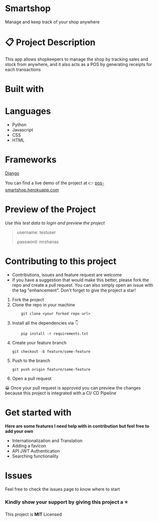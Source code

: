# Smartshop
Manage and keep track of your shop anywhere


# 📋 Project Description
This app allows shopkeepers to manage the shop by tracking sales and stock from anywhere, and it also acts as a POS by generating receipts for each transactions

# Built with
# Languages
- Python
- Javascript
- CSS
- HTML

# Frameworks
[Django](https://djangoproject.com)

You can find a live demo of the project at 👉 [pos-smartshop.herokuapp.com](https://pos-smartshop.herokuapp.com)

# Preview of the Project
*Use this test data to login and preview the project*
> username: testuser
> 
> password: mrshanas

# Contributing to this project
- Contributions, issues and feature request are welcome
- If you have a suggestion that would make this better, please fork the repo and create a pull request. You can also simply open an issue with the tag "enhancement". Don't forget to give the project a star!


1. Fork the project
2. Clone the repo in your machine
     ``` git
         git clone <your forked repo url>
      ```
 3. Install all the dependencies via 👇
      ``` pip
          pip install -r requirements.txt
       ```
4. Create your feature branch 
     ``` git
     git checkout -b feature/some-feature
     ```
 5. Push to the branch
     ``` git
     git push origin feature/some-feature
     ```
 6. Open a pull request
 
 😀 Once your pull request is approved you can preview the changes because this project is integrated with a CI/ CD Pipeline
 
 # Get started with
 **Here are some features I need help with in contribution but feel free to add your own**
 - Internationalization and Translation
 - Adding a favicon
 - API JWT Authentication
 - Searching functionality
 
 # Issues
 
  Feel free to check the issues page to know where to start 
  
  ### Kindly show your support by giving this project a ⭐
  This project is **MIT** Licensed
